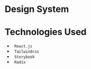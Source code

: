 # Design System

 # Technologies Used
 <ul>
 <li> <code> React.js </code> </li>
 <li> <code> Tailwindcss </code> </li>
 <li> <code> Storybook </code> </li>
<li> <code> Radix </code> </li>
 </ul>
